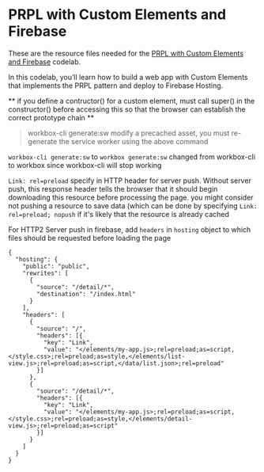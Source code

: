 # PRPL with Custom Elements and Firebase

These are the resource files needed for the [PRPL with Custom Elements and Firebase](https://codelabs.developers.google.com/codelabs/prpl-ce-firebase/) codelab.

In this codelab, you’ll learn how to build a web app with Custom Elements that implements the PRPL pattern and deploy to Firebase Hosting.

** if you define a contructor() for a custom element, must call super() in the constructor() before accessing this so that the browser can establish the correct prototype chain **

> workbox-cli generate:sw
modify a precached asset, you must re-generate the service worker using the above command

`workbox-cli generate:sw` to `workbox generate:sw` changed from workbox-cli to workbox since workbox-cli will stop working


`Link: rel=preload` specify in HTTP header for server push. Without server push, this response header tells the browser that it should begin downloading this resource before processing the page.
you might consider not pushing a resource to save data (which can be done by specifying `Link: rel=preload; nopush` if it's likely that the resource is already cached

For HTTP2 Server push in firebase, add `headers` in `hosting` object to which files should be requested before loading the page
```
{
  "hosting": {
    "public": "public",
    "rewrites": [
      {
        "source": "/detail/*",
        "destination": "/index.html"
      }
    ],
    "headers": [
      {
        "source": "/",
        "headers": [{
          "key": "Link",
          "value": "</elements/my-app.js>;rel=preload;as=script,</style.css>;rel=preload;as=style,</elements/list-view.js>;rel=preload;as=script,</data/list.json>;rel=preload"
        }]
      },
      {
        "source": "/detail/*",
        "headers": [{
          "key": "Link",
          "value": "</elements/my-app.js>;rel=preload;as=script,</style.css>;rel=preload;as=style,</elements/detail-view.js>;rel=preload;as=script"
        }]
      }
    ]
  }
}
```
